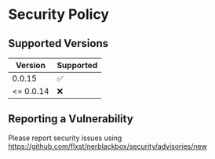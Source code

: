 # Security Policy

## Supported Versions

| Version   | Supported          |
|-----------| ------------------ |
| 0.0.15    | :white_check_mark: |
| <= 0.0.14 | :x:                |

## Reporting a Vulnerability

Please report security issues using https://github.com/flxst/nerblackbox/security/advisories/new
